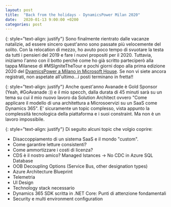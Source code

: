 ```yaml
---
layout: post
title:  "Back from the holidays - DynamicsPower Milan 2020"
date:   2020-01-13 9:00:00 +0200
categories: post
---
```

{: style="text-align: justify"}
Sono finalmente rientrato dalle vacanze natalizie, ad essere sincero quest'anno sono passate più velocemente del solito. Con la relocation di mezzo, ho avuto poco tempo di svuotare la testa da tutti i pensieri del 2019 e fare i nuovi propositi per il 2020. Tuttavia, iniziamo l'anno con il botto perchè come ho già scritto parteciperò alla tappa Milanese di #MSIgniteTheTour e pochi giorni dopo alla prima edizione 2020 del [DyamicsPower a Milano in Microsoft House](https://www.365portal.org/events/event/?id=ec86059e-2cf7-e911-a813-000d3a86d6fd). Se non vi siete ancora registrati, non aspetate all'ultimo...i posti terminano in fretta!!

{: style="text-align: justify"}
Anche quest'anno Avanade è Gold Sponsor (Yeah, #GoAvanade :)) e il mio specch, dalla durata di 45 minuti sarà su un tema su cui il mio nuovo lavoro da Solution Architect ovvero "Come applicare il modello di una architettura a Microsoervizi su un SaaS come Dynamics 365". E' sicuramente un topic complesso, vista appunto la complessità tecnologica della piattaforma e i suoi constraint. Ma non è un lavoro impossibile.

{: style="text-align: justify"}
Di seguito alcuni topic che volgio coprire:
* Disaccoppiamento di un sistema SaaS e il mondo "custom".
* Come garantire letture consistenti?
* Come ammortizzare i costi di licenza?
* CDS è il nostro amico? Managed Istances -> No CDC in Azure SQL Database
* OOB Decoupling Options (Service Bus, other designation types)
* Azure Architecture Blueprint
* Telemetria
* UI Design
* Technology stack necessario
* Dynamics 365 SDK scritta in .NET Core: Punti di attenzione fondamentali
* Security e multi environment configuration